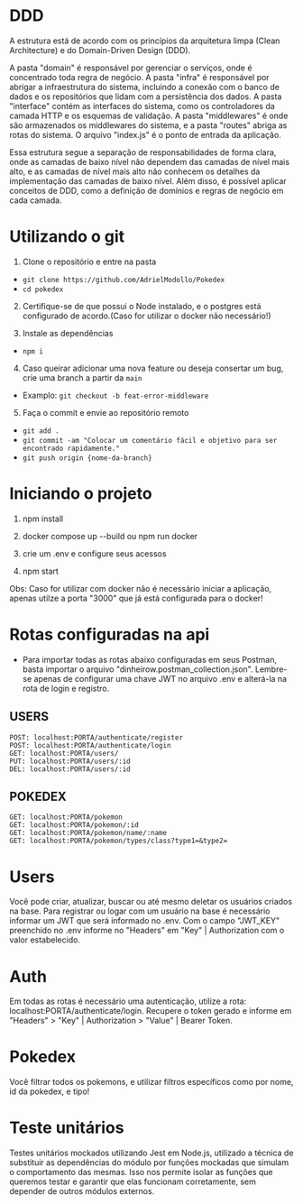 # DDD

A estrutura está de acordo com os princípios da arquitetura limpa (Clean Architecture) e do Domain-Driven Design (DDD).

A pasta "domain" é responsável por gerenciar o serviços, onde é concentrado toda regra de negócio. A pasta "infra" é responsável por abrigar a infraestrutura do sistema, incluindo a conexão com o banco de dados e os repositórios que lidam com a persistência dos dados. A pasta "interface" contém as interfaces do sistema, como os controladores da camada HTTP e os esquemas de validação. A pasta "middlewares" é onde são armazenados os middlewares do sistema, e a pasta "routes" abriga as rotas do sistema. O arquivo "index.js" é o ponto de entrada da aplicação.

Essa estrutura segue a separação de responsabilidades de forma clara, onde as camadas de baixo nível não dependem das camadas de nível mais alto, e as camadas de nível mais alto não conhecem os detalhes da implementação das camadas de baixo nível. Além disso, é possível aplicar conceitos de DDD, como a definição de domínios e regras de negócio em cada camada.

# Utilizando o git

1. Clone o repositório e entre na pasta
- `git clone https://github.com/AdrielModollo/Pokedex`
- `cd pokedex`

2. Certifique-se de que possui o Node instalado, e o postgres está configurado de acordo.(Caso for utilizar o docker não necessário!)

3. Instale as dependências
- `npm i`

4. Caso queirar adicionar uma nova feature ou deseja consertar um bug, crie uma branch a partir da `main`
- Examplo: `git checkout -b feat-error-middleware`

5. Faça o commit e envie ao repositório remoto
- `git add .`
- `git commit -am "Colocar um comentário fácil e objetivo para ser encontrado rapidamente."`
- `git push origin {nome-da-branch}`

# Iniciando o projeto

1. npm install

2. docker compose up --build ou npm run docker

3. crie um .env e configure seus acessos

4. npm start

Obs: Caso for utilizar com docker não é necessário iniciar a aplicação, apenas utilze a porta "3000" que já está configurada para o docker!

# Rotas configuradas na api

- Para importar todas as rotas abaixo configuradas em seus Postman, basta importar o arquivo "dinheirow.postman_collection.json". Lembre-se apenas de configurar uma chave JWT no arquivo .env e alterá-la na rota de login e registro.
## USERS

    POST: localhost:PORTA/authenticate/register
    POST: localhost:PORTA/authenticate/login
    GET: localhost:PORTA/users/
    PUT: localhost:PORTA/users/:id
    DEL: localhost:PORTA/users/:id

## POKEDEX
    GET: localhost:PORTA/pokemon
    GET: localhost:PORTA/pokemon/:id
    GET: localhost:PORTA/pokemon/name/:name
    GET: localhost:PORTA/pokemon/types/class?type1=&type2=

# Users

Você pode criar, atualizar, buscar ou até mesmo deletar os usuários criados na base. Para registrar ou logar com um usuário na base é necessário informar um JWT que será informado no .env. Com o campo "JWT_KEY" preenchido no .env informe no "Headers" em "Key" | Authorization com o valor estabelecido.

# Auth

Em todas as rotas é necessário uma autenticação, utilize a rota: localhost:PORTA/authenticate/login. Recupere o token
gerado e informe em "Headers" > "Key" | Authorization > "Value" | Bearer Token.

# Pokedex

Você filtrar todos os pokemons, e utilizar filtros específicos como por nome, id da pokedex, e tipo!

# Teste unitários

Testes unitários mockados utilizando Jest em Node.js, utilizado a técnica de substituir as dependências do módulo por funções mockadas que simulam o comportamento das mesmas. Isso nos permite isolar as funções que queremos testar e garantir que elas funcionam corretamente, sem depender de outros módulos externos.



